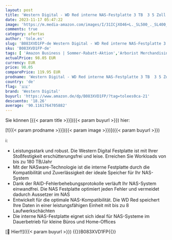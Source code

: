 ```yaml
---
layout: post
title: 'Western Digital - WD Red interne NAS-Festplatte 3 TB  3 5 Zoll  NAS Festplatte  5400 U/min  SATA 6 Gbit/s  NASware-Technologie  256 MB Cache '
date: 2023-11-17 05:47:22
image: 'https://m.media-amazon.com/images/I/31ICjXO46+L._SL500_._SL400_.jpg'
comments: true
category: ofertas
author: 'tole.es'
slug: 'B083XVD1FP-de Western Digital - WD Red interne NAS-Festplatte 3 TB 3 5...'
sku: 'B083XVD1FP-de'
tags: [ 'Amazon Business | Sommer-Rabatt-Aktion','Arborist Merchandising Root','Computer & Zubehör','Datenspeicher','Interne Festplatten','Interner Speicher','Self Service','Special Features Stores','Stores','e26659c6-d1cd-45cb-800b-2f9b432b8572_0','e26659c6-d1cd-45cb-800b-2f9b432b8572_1301','western digital','🇩🇪', ]
actualPrice: 98.05 EUR
currency: EUR
price: 98.05
comparePrice: 119.95 EUR
prodname: 'Western Digital - WD Red interne NAS-Festplatte 3 TB  3 5 Zoll  NAS Festplatte  5400 U/min  SATA 6 Gbit/s  NASware-Technologie  256 MB Cache '
country: 'de'
flag: '🇩🇪'
brand: 'Western Digital'
buyurl: 'https://www.amazon.de/dp/B083XVD1FP/?tag=tolees0ca-21'
descuento: '18.26'
average: '90.1161764705882'
---
```


Sie können [{{< param title >}}]({{< param buyurl >}}) hier:

[![{{< param prodname >}}]({{< param image >}})]({{< param buyurl >}})

ℹ️:

- Leistungsstark und robust. Die Western Digital Festplatte ist mit Ihrer Stoßfestigkeit erschütterungsfrei und leise. Erreichen Sie Workloads von bis zu 180 TB/Jahr
- Mit der NASware-Technologie ist die interne Festplatte durch die Kompatibilität und Zuverlässigkeit der ideale Speicher für Ihr NAS-System
- Dank der RAID-Fehlerbehebungsprotokolle verläuft Ihr NAS-System einwandfrei. Die NAS Festplatte optimiert jeden Fehler und vermeidet dadurch Aussetzer im NAS
- Entwickelt für die optimale NAS-Kompatibilität. Die WD Red speichert Ihre Daten in einer leistungsfähigen Einheit mit bis zu 8 Laufwerkschächten
- Die interne NAS-Festplatte eignet sich ideal für NAS-Systeme im Dauerbetrieb für kleine Büros und Home-Offices

[🛒 Hier!!]({{< param buyurl >}})
{{<world>}}B083XVD1FP{{</world>}}
